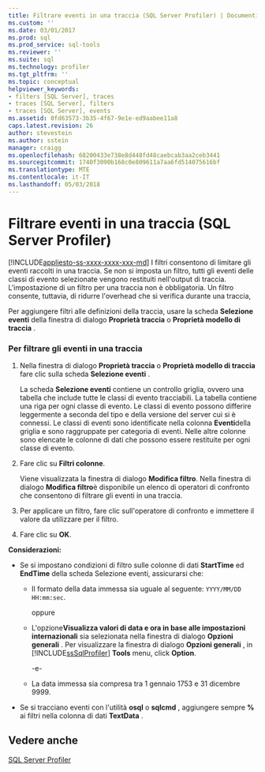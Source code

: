 ```yaml
---
title: Filtrare eventi in una traccia (SQL Server Profiler) | Documenti Microsoft
ms.custom: ''
ms.date: 03/01/2017
ms.prod: sql
ms.prod_service: sql-tools
ms.reviewer: ''
ms.suite: sql
ms.technology: profiler
ms.tgt_pltfrm: ''
ms.topic: conceptual
helpviewer_keywords:
- filters [SQL Server], traces
- traces [SQL Server], filters
- traces [SQL Server], events
ms.assetid: 0fd63573-3b35-4f67-9e1e-ed9aabee11a8
caps.latest.revision: 26
author: stevestein
ms.author: sstein
manager: craigg
ms.openlocfilehash: 68200433e738e8d448fd48caebcab3aa2ceb3441
ms.sourcegitcommit: 1740f3090b168c0e809611a7aa6fd514075616bf
ms.translationtype: MTE
ms.contentlocale: it-IT
ms.lasthandoff: 05/03/2018
---
```

# <a name="filter-events-in-a-trace-sql-server-profiler"></a>Filtrare eventi in una traccia (SQL Server Profiler)
[!INCLUDE[appliesto-ss-xxxx-xxxx-xxx-md](../../includes/appliesto-ss-xxxx-xxxx-xxx-md.md)]
  I filtri consentono di limitare gli eventi raccolti in una traccia. Se non si imposta un filtro, tutti gli eventi delle classi di evento selezionate vengono restituiti nell'output di traccia. L'impostazione di un filtro per una traccia non è obbligatoria. Un filtro consente, tuttavia, di ridurre l'overhead che si verifica durante una traccia,  
  
 Per aggiungere filtri alle definizioni della traccia, usare la scheda **Selezione eventi** della finestra di dialogo **Proprietà traccia** o **Proprietà modello di traccia** .  
  
### <a name="to-filter-events-in-a-trace"></a>Per filtrare gli eventi in una traccia  
  
1.  Nella finestra di dialogo **Proprietà traccia** o **Proprietà modello di traccia** fare clic sulla scheda **Selezione eventi** .  
  
     La scheda **Selezione eventi** contiene un controllo griglia, ovvero una tabella che include tutte le classi di evento tracciabili. La tabella contiene una riga per ogni classe di evento. Le classi di evento possono differire leggermente a seconda del tipo e della versione del server cui si è connessi. Le classi di eventi sono identificate nella colonna **Eventi**della griglia e sono raggruppate per categoria di eventi. Nelle altre colonne sono elencate le colonne di dati che possono essere restituite per ogni classe di evento.  
  
2.  Fare clic su **Filtri colonne**.  
  
     Viene visualizzata la finestra di dialogo **Modifica filtro**. Nella finestra di dialogo **Modifica filtro**è disponibile un elenco di operatori di confronto che consentono di filtrare gli eventi in una traccia.  
  
3.  Per applicare un filtro, fare clic sull'operatore di confronto e immettere il valore da utilizzare per il filtro.  
  
4.  Fare clic su **OK**.  
  
 **Considerazioni:**  
  
-   Se si impostano condizioni di filtro sulle colonne di dati **StartTime** ed **EndTime** della scheda Selezione eventi, assicurarsi che:  
  
    -   Il formato della data immessa sia uguale al seguente: `YYYY/MM/DD HH:mm:sec`.  
  
         oppure  
  
    -   L'opzione**Visualizza valori di data e ora in base alle impostazioni internazionali** sia selezionata nella finestra di dialogo **Opzioni generali** . Per visualizzare la finestra di dialogo **Opzioni generali** , in [!INCLUDE[ssSqlProfiler](../../includes/sssqlprofiler-md.md)] **Tools** menu, click **Option**.  
  
         -e-  
  
    -   La data immessa sia compresa tra 1 gennaio 1753 e 31 dicembre 9999.  
  
-   Se si tracciano eventi con l'utilità **osql** o **sqlcmd** , aggiungere sempre **%** ai filtri nella colonna di dati **TextData** .  
  
## <a name="see-also"></a>Vedere anche  
 [SQL Server Profiler](../../tools/sql-server-profiler/sql-server-profiler.md)  
  
  
